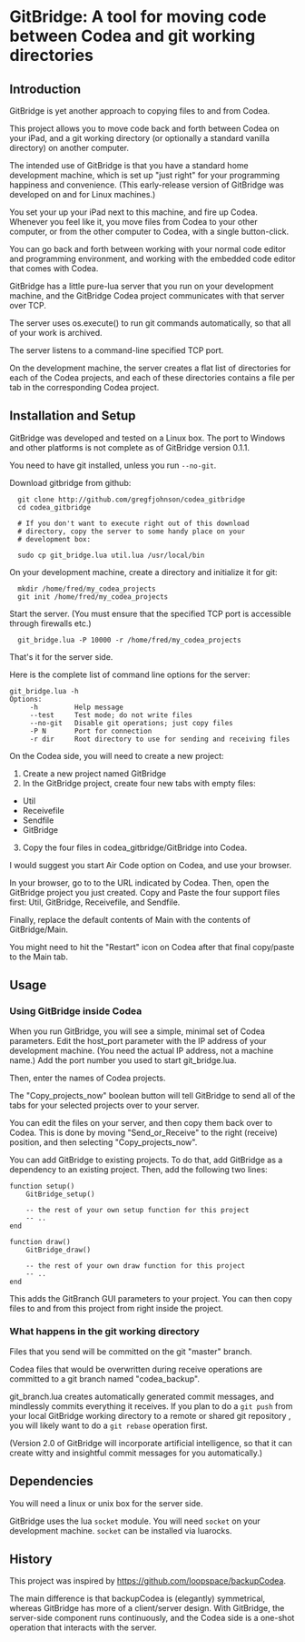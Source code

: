 # GitBridge:  A tool for moving code between Codea and git working directories #

## Introduction ##

GitBridge is yet another approach to copying files to and from Codea.

This project allows you to move code back and forth between Codea on your
iPad, and a git working directory (or optionally a standard vanilla directory)
on another computer.

The intended use of GitBridge is that you have a standard home development
machine, which is set up "just right" for your programming happiness
and convenience.  (This early-release version of GitBridge was developed
on and for Linux machines.)

You set your up your iPad next to this machine, and fire up Codea.
Whenever you feel like it, you move files from Codea to your other
computer, or from the other computer to Codea, with a single button-click.

You can go back and forth between working with your normal code editor and
programming environment, and working with the embedded code editor
that comes with Codea.

GitBridge has a little pure-lua server that you run on your development
machine, and the GitBridge Codea project communicates with that server
over TCP.

The server uses os.execute() to run git commands automatically, so
that all of your work is archived.

The server listens to a command-line specified TCP port.

On the development machine, the server creates a flat list of
directories for each of the Codea projects, and each of these directories
contains a file per tab in the corresponding Codea project.

## Installation and Setup ##

GitBridge was developed and tested on a Linux box.  The port to Windows
and other platforms is not complete as of GitBridge version 0.1.1.

You need to have git installed, unless you run `--no-git`.

Download gitbridge from github:
~~~
  git clone http://github.com/gregfjohnson/codea_gitbridge
  cd codea_gitbridge

  # If you don't want to execute right out of this download
  # directory, copy the server to some handy place on your
  # development box:

  sudo cp git_bridge.lua util.lua /usr/local/bin
~~~

On your development machine, create a directory and initialize it
for git:

~~~
  mkdir /home/fred/my_codea_projects
  git init /home/fred/my_codea_projects
~~~
Start the server.  (You must ensure that the specified TCP port is
accessible through firewalls etc.)
~~~
  git_bridge.lua -P 10000 -r /home/fred/my_codea_projects
~~~
That's it for the server side.

Here is the complete list of command line options for the server:
~~~
git_bridge.lua -h
Options:
     -h         Help message
     --test     Test mode; do not write files
     --no-git   Disable git operations; just copy files
     -P N       Port for connection
     -r dir     Root directory to use for sending and receiving files
~~~

On the Codea side, you will need to create a new project:

1.  Create a new project named GitBridge
2.  In the GitBridge project, create four new tabs with empty files:
   * Util
   * Receivefile
   * Sendfile
   * GitBridge
3.  Copy the four files in codea_gitbridge/GitBridge into Codea.

I would suggest you start Air Code option on Codea, and use your browser.

In your browser, go to to the URL indicated by Codea.  Then, open the
GitBridge project you just created.  Copy and Paste the four support
files first:  Util, GitBridge, Receivefile, and Sendfile.

Finally, replace the default contents of Main with the contents of
GitBridge/Main.

You might need to hit the "Restart" icon on Codea after that final
copy/paste to the Main tab.

## Usage ##

### Using GitBridge inside Codea ###

When you run GitBridge, you will see a simple, minimal set of Codea
parameters.  Edit the host_port parameter with the IP address of your
development machine.  (You need the actual IP address, not a machine
name.)  Add the port number you used to start git_bridge.lua.

Then, enter the names of Codea projects.

The "Copy_projects_now" boolean button will tell GitBridge to send
all of the tabs for your selected projects over to your server.

You can edit the files on your server, and then copy them back over
to Codea.  This is done by moving "Send_or_Receive" to the right
(receive) position, and then selecting "Copy_projects_now".

You can add GitBridge to existing projects.  To do that, add
GitBridge as a dependency to an existing project.  Then, add
the following two lines:
~~~
function setup()
    GitBridge_setup()

    -- the rest of your own setup function for this project
    -- ..
end

function draw()
    GitBridge_draw()

    -- the rest of your own draw function for this project
    -- ..
end
~~~

This adds the GitBranch GUI parameters to your project.  You can then
copy files to and from this project from right inside the project.

### What happens in the git working directory ###

Files that you send will be committed on the git "master" branch.

Codea files that would be overwritten during receive operations are
committed to a git branch named "codea_backup".

git_branch.lua creates automatically generated commit messages, and
mindlessly commits everything it receives.  If you plan to do a `git push`
from your local GitBridge working directory to a remote or shared
git repository , you will likely want to do a `git rebase`
operation first.

(Version 2.0 of GitBridge will incorporate artificial intelligence,
so that it can create witty and insightful commit messages for
you automatically.)

## Dependencies ##

You will need a linux or unix box for the server side.

GitBridge uses the lua `socket` module.  You will need `socket` on your
development machine.  `socket` can be installed via luarocks.

## History ##

This project was inspired by https://github.com/loopspace/backupCodea.

The main difference is that backupCodea is (elegantly) symmetrical,
whereas GitBridge has more of a client/server design.  With GitBridge,
the server-side component runs continuously, and the Codea side is a
one-shot operation that interacts with the server.
